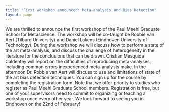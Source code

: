 ```yaml
---
title: "First workshop announced: Meta-analysis and Bias Detection"
layout: page
---
```


We are thrilled to announce the first workshop of the Paul Meehl Graduate School for Metascience. The workshop will be co-taught be Robbie van Aert (Tilburg University) and Daniel Lakens (Eindhoven University of Technology). During the workshop we will discuss how to perform a state of the art meta-analysis, and discuss the challenge of heterogeneity in the literature for the conclusions that can be drawn. Cristian Mesquida Caldentey will report on the difficulties of reproducing meta-analyses, including common errors inexperienced meta-analysts make. In the afternoon Dr. Robbie van Aert will discuss to use and limitations of state of the art bias detection techniques.
You can sign up for the course by completing the registration form. Note that we offer priority to studies who register as Paul Meehl Graduate School members. Registration is free, but one of your supervisors need to commit to organizing or teaching a workshop once every other year.
We look forward to seeing you in Eindhoven on the 22nd of February! 
